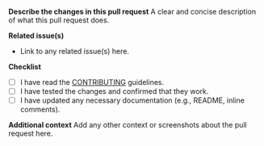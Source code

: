 **Describe the changes in this pull request**
A clear and concise description of what this pull request does.

**Related issue(s)**
- Link to any related issue(s) here.

**Checklist**
- [ ] I have read the [CONTRIBUTING](../CONTRIBUTING.md) guidelines.
- [ ] I have tested the changes and confirmed that they work.
- [ ] I have updated any necessary documentation (e.g., README, inline comments).

**Additional context**
Add any other context or screenshots about the pull request here.
